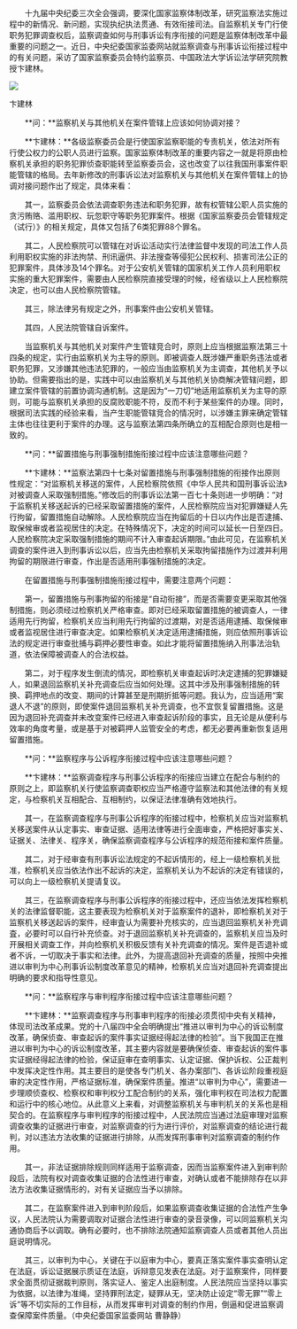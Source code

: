 　　十九届中央纪委三次全会强调，要深化国家监察体制改革，研究监察法实施过程中的新情况、新问题，实现执纪执法贯通、有效衔接司法。自监察机关专门行使职务犯罪调查权后，监察调查如何与刑事诉讼有序衔接的问题是监察体制改革中最重要的问题之一。近日，中央纪委国家监委网站就监察调查与刑事诉讼衔接过程中的有关问题，采访了国家监察委员会特约监察员、中国政法大学诉讼法学研究院教授卞建林。

![](https://www.ccdi.gov.cn/hdjln/ywtt/201905/W020210531593918316404.jpg)

卞建林

　　**问：**监察机关与其他机关在案件管辖上应该如何协调对接？

　　**卞建林：**各级监察委员会是行使国家监察职能的专责机关，依法对所有行使公权力的公职人员进行监察。国家监察体制改革的重要内容之一就是将原由检察机关承担的职务犯罪侦查职能转至监察委员会，这也改变了以往我国刑事案件职能管辖的格局。去年新修改的刑事诉讼法对监察机关与其他机关在案件管辖上的协调对接问题作出了规定，具体来看：

　　其一，监察委员会依法调查职务违法和职务犯罪，故有权管辖公职人员实施的贪污贿赂、滥用职权、玩忽职守等职务犯罪案件。根据《国家监察委员会管辖规定（试行）》的相关规定，具体又包括了6类犯罪88个罪名。

　　其二，人民检察院可以管辖在对诉讼活动实行法律监督中发现的司法工作人员利用职权实施的非法拘禁、刑讯逼供、非法搜查等侵犯公民权利、损害司法公正的犯罪案件，具体涉及14个罪名。对于公安机关管辖的国家机关工作人员利用职权实施的重大犯罪案件，需要由人民检察院直接受理的时候，经省级以上人民检察院决定，也可以由人民检察院管辖。

　　其三，除法律另有规定之外，刑事案件由公安机关管辖。

　　其四，人民法院管辖自诉案件。

　　当监察机关与其他机关对案件产生管辖竞合时，原则上应当根据监察法第三十四条的规定，实行由监察机关为主导的原则。即被调查人既涉嫌严重职务违法或者职务犯罪，又涉嫌其他违法犯罪的，一般应当由监察机关为主调查，其他机关予以协助。但需要指出的是，实践中可以由监察机关与其他机关协商解决管辖问题，即建立案件管辖的前置协调沟通机制。这是因为“一刀切”地适用监察机关为主导的原则，可能与监察机关承担的反腐败职能不符，反而不利于某些案件的办理。同时，根据司法实践的经验来看，当产生职能管辖竞合的情况时，以涉嫌主罪来确定管辖主体也往往更利于案件的办理。这与监察法第四条所确立的互相配合原则也是相一致的。

　　**问：**留置措施与刑事强制措施衔接过程中应该注意哪些问题？

　　**卞建林：**监察法第四十七条对留置措施与刑事强制措施的衔接作出原则性规定：“对监察机关移送的案件，人民检察院依照《中华人民共和国刑事诉讼法》对被调查人采取强制措施。”修改后的刑事诉讼法第一百七十条则进一步明确：“对于监察机关移送起诉的已经采取留置措施的案件，人民检察院应当对犯罪嫌疑人先行拘留，留置措施自动解除。人民检察院应当在拘留后的十日以内作出是否逮捕、取保候审或者监视居住的决定。在特殊情况下，决定的时间可以延长一日至四日。人民检察院决定采取强制措施的期间不计入审查起诉期限。”由此可见，在监察机关调查的案件进入到刑事诉讼以后，应当先由检察机关采取拘留措施作为过渡并利用拘留的期限进行审查，作出是否适用刑事强制措施的决定。

　　在留置措施与刑事强制措施衔接过程中，需要注意两个问题：

　　第一，留置措施与刑事拘留的衔接是“自动衔接”，而是否需要变更采取其他强制措施，则必须经过检察机关严格审查。即对已经采取留置措施的被调查人，一律适用先行拘留，检察机关应当利用先行拘留的过渡期，对是否适用逮捕、取保候审或者监视居住进行审查决定。如果检察机关决定适用逮捕措施，则应依照刑事诉讼法的规定进行审查批捕与羁押必要性审查。如此才能将留置措施纳入刑事法治轨道，依法保障被调查人的合法权益。

　　第二，对于程序发生倒流的情况，即检察机关审查起诉时决定逮捕的犯罪嫌疑人，如果退回监察机关补充调查后应当如何处理。这其中涉及刑事强制措施的转换、羁押地点的改变、期间的计算甚至是刑期折抵等问题。我认为，应当适用“案退人不退”的原则，即使案件退回监察机关补充调查，也不宜恢复留置措施。这是因为退回补充调查并未改变案件已经进入审查起诉阶段的事实，且无论是从便利与效率的角度考量，或是基于对被羁押人监管安全的考虑，都无必要再重新恢复适用留置措施。

　　**问：**监察程序与公诉程序衔接过程中应该注意哪些问题？

　　**卞建林：**监察调查程序与刑事公诉程序的衔接应当建立在配合与制约的原则之上，即监察机关行使监察调查职权应当严格遵守监察法和其他法律的有关规定，与检察机关互相配合、互相制约，以保证法律准确有效地执行。

　　其一，在监察调查程序与刑事公诉程序的衔接过程中，检察机关应当对监察机关移送案件从认定事实、审查证据、适用法律等进行全面审查，严格把好事实关、证据关、法律关、程序关，确保监察调查程序与公诉程序的规范衔接和案件质量。

　　其二，对于经审查有刑事诉讼法规定的不起诉情形的，经上一级检察机关批准，检察机关应当依法作出不起诉的决定，监察机关认为不起诉的决定有错误的，可以向上一级检察机关提请复议。

　　其三，在监察调查程序与刑事公诉程序的衔接过程中，还应当依法发挥检察机关的法律监督职能，这主要表现为检察机关对于监察案件的退补，即检察机关对于监察机关移送起诉的案件，经审査认为需要补充核实的，应当退回监察机关补充调査，必要时可以自行补充侦查。对于退回监察机关补充调查的，监察机关应当及时开展相关调查工作，并向检察机关积极反馈有关补充调查的情况。案件是否退补或者不诉，一切取决于事实和法律。此外，为提高退回补充调查的质量，按照中央推进以审判为中心刑事诉讼制度改革意见的精神，检察机关应当对退回补充调查提出明确的要求和指导性意见。

　　**问：**监察程序与审判程序衔接过程中应该注意哪些问题？

　　**卞建林：**监察调查程序与刑事审判程序的衔接必须贯彻中央有关精神，体现司法改革成果。党的十八届四中全会明确提出“推进以审判为中心的诉讼制度改革，确保侦查、审查起诉的案件事实证据经得起法律的检验”。当下我国正在推进以审判为中心的诉讼制度改革，其主要内容就是要确保侦查、审查起诉的案件事实证据经得起法律的检验，保证庭审在查明事实、认定证据、保护诉权、公正裁判中发挥决定性作用。其主要目的是使各专门机关、各办案部门、各诉讼阶段重视庭审的决定性作用，严格证据标准，确保案件质量。推进“以审判为中心”，需要进一步理顺侦查权、检察权和审判权分工配合制约的关系，强化审判权在司法权力配置和运行中的核心地位。从此意义上来看，对调整监察机关与审判机关的关系也是相契合的。在监察程序与审判程序的衔接过程中，人民法院应当通过法庭审理对监察调查收集的证据进行审查，对监察调查的行为进行评价，对监察调查的结论进行裁判，对以违法方法收集的证据进行排除，从而发挥刑事审判对监察调查的制约作用。

　　其一，非法证据排除规则同样适用于监察调查，因而当监察案件进入到审判阶段后，法院有权对调查收集证据的合法性进行审查，对确认或者不能排除存在以非法方法收集证据情形的，对有关证据应当予以排除。

　　其二，在监察案件进入到审判阶段后，如果监察调查收集证据的合法性产生争议，人民法院认为需要调取对证据合法性进行审查的录音录像，可以同监察机关沟通协商后予以调取。确有必要时，也不排除法院通知监察调查人员或者其他人员出庭说明情况。

　　其三，以审判为中心，关键在于以庭审为中心，要真正落实案件事实查明认定在法庭，诉讼证据展示质证在法庭，诉辩意见发表在法庭。对于监察案件，同样要求全面贯彻证据裁判原则，落实证人、鉴定人出庭制度。人民法院应当坚持以事实为依据，以法律为准绳，坚持罪刑法定，疑罪从无，坚决防止设定“零无罪”“零上诉”等不切实际的工作目标，从而发挥审判对调查的制约作用，倒逼和促进监察调查保障案件质量。（中央纪委国家监委网站 曹静静）